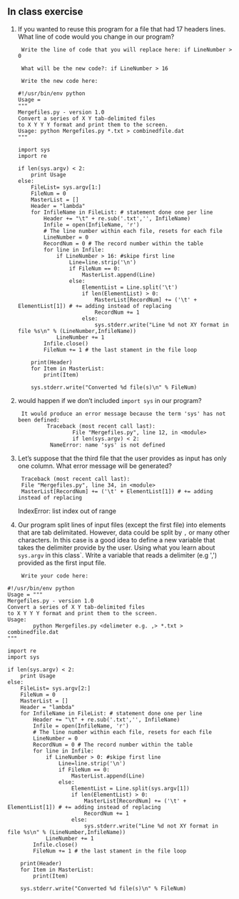## In class exercise

1. If you wanted to reuse this program for a file that had 17 headers lines. What line of code
would you change in our program?

        Write the line of code that you will replace here: if LineNumber > 0

        What will be the new code?: if LineNumber > 16

        Write the new code here: 
	```
	#!/usr/bin/env python 
	Usage = 
	"""
	Mergefiles.py - version 1.0
	Convert a series of X Y tab-delimited files
	to X Y Y Y format and print them to the screen.
	Usage: python Mergefiles.py *.txt > combinedfile.dat
	"""

	import sys
	import re

	if len(sys.argv) < 2:
		print Usage
	else:
		FileList= sys.argv[1:]
		FileNum = 0
		MasterList = []
		Header = "lambda"
		for InfileName in FileList: # statement done one per line
			Header += "\t" + re.sub('.txt','', InfileName)
			Infile = open(InfileName, 'r')
			# The line number within each file, resets for each file
			LineNumber = 0
			RecordNum = 0 # The record number within the table
			for line in Infile:
				if LineNumber > 16: #skipe first line
					Line=line.strip('\n')
					if FileNum == 0:
						MasterList.append(Line)
					else:
						ElementList = Line.split('\t')
						if len(ElementList) > 0:
							MasterList[RecordNum] += ('\t' + ElementList[1]) # += adding instead of replacing
							RecordNum += 1
						else:
							sys.stderr.write("Line %d not XY format in file %s\n" % (LineNumber,InfileName))
				LineNumber += 1
			Infile.close()
			FileNum += 1 # the last stament in the file loop

		print(Header)
		for Item in MasterList:
			print(Item)

		sys.stderr.write("Converted %d file(s)\n" % FileNum)
	```
2. would happen if we don’t included `import sys` in our program?

        It would produce an error message because the term 'sys' has not been defined: 
                Traceback (most recent call last):
                        File "Mergefiles.py", line 12, in <module>
                        if len(sys.argv) < 2:
                 NameError: name 'sys' is not defined

3. Let’s suppose that the third file that the user provides as input
has only one column. What error message will be generated?

        Traceback (most recent call last): 
		File "Mergefiles.py", line 34, in <module>
   		MasterList[RecordNum] += ('\t' + ElementList[1]) # += adding instead of replacing
	IndexError: list index out of range

	
4. Our program split lines of input files (except the first file) into elements
that are tab delimitated. However, data could be split by `,` or many other
characters. In this case is a good idea to define a new variable that takes the delimiter
provide by the user. Using what you learn about `sys.argv` in this class`.
Write a variable that reads a delimiter (e.g ',') provided as the first input file.

        Write your code here: 

```
#!/usr/bin/env python
Usage = """
Mergefiles.py - version 1.0
Convert a series of X Y tab-delimited files
to X Y Y Y format and print them to the screen.
Usage:
        python Mergefiles.py <delimeter e.g. ,> *.txt > combinedfile.dat
"""

import re
import sys

if len(sys.argv) < 2:
	print Usage
else:
	FileList= sys.argv[2:]
	FileNum = 0
	MasterList = []
	Header = "lambda"
	for InfileName in FileList: # statement done one per line
		Header += "\t" + re.sub('.txt','', InfileName)
		Infile = open(InfileName, 'r')
		# The line number within each file, resets for each file
		LineNumber = 0
		RecordNum = 0 # The record number within the table
		for line in Infile:
			if LineNumber > 0: #skipe first line
				Line=line.strip('\n')
				if FileNum == 0:
					MasterList.append(Line)
				else:
					ElementList = Line.split(sys.argv[1])
					if len(ElementList) > 0:
						MasterList[RecordNum] += ('\t' + ElementList[1]) # += adding instead of replacing
						RecordNum += 1
					else:
						sys.stderr.write("Line %d not XY format in file %s\n" % (LineNumber,InfileName))
			LineNumber += 1
		Infile.close()
		FileNum += 1 # the last stament in the file loop

	print(Header)
	for Item in MasterList:
		print(Item)

	sys.stderr.write("Converted %d file(s)\n" % FileNum)
```
